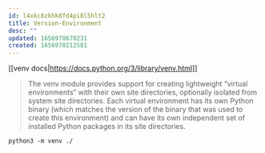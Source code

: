 ```yaml
---
id: l4xkc8zkhk8fd4pi8l5hlt2
title: Version-Environment
desc: ""
updated: 1656970670231
created: 1656970212581
---
```


[[venv docs|https://docs.python.org/3/library/venv.html]]

> The venv module provides support for creating lightweight “virtual environments” with their own site directories, optionally isolated from system site directories. Each virtual environment has its own Python binary (which matches the version of the binary that was used to create this environment) and can have its own independent set of installed Python packages in its site directories.

`python3 -m venv ./`
